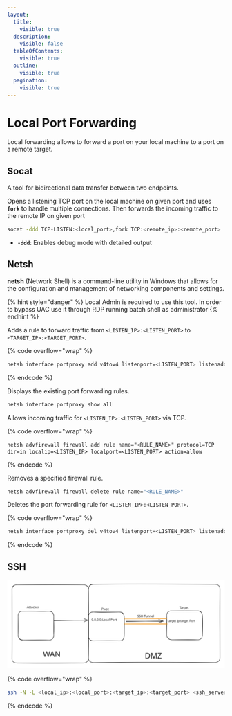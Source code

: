 ```yaml
---
layout:
  title:
    visible: true
  description:
    visible: false
  tableOfContents:
    visible: true
  outline:
    visible: true
  pagination:
    visible: true
---
```


# Local Port Forwarding

Local forwarding allows to forward a port on your local machine to a port on a remote target.

## Socat

A tool for bidirectional data transfer between two endpoints.

Opens a listening TCP port on the local machine on given port and uses **`fork`** to handle multiple connections. Then forwards the incoming traffic to the remote IP on given port

```bash
socat -ddd TCP-LISTEN:<local_port>,fork TCP:<remote_ip>:<remote_port>
```

* **`-ddd`**: Enables debug mode with detailed output

## Netsh

**netsh** (Network Shell) is a command-line utility in Windows that allows for the configuration and management of networking components and settings.

{% hint style="danger" %}
Local Admin is required to use this tool. In order to bypass UAC use it through RDP running batch shell as administrator
{% endhint %}

Adds a rule to forward traffic from `<LISTEN_IP>:<LISTEN_PORT>` to `<TARGET_IP>:<TARGET_PORT>`.

{% code overflow="wrap" %}
```bash
netsh interface portproxy add v4tov4 listenport=<LISTEN_PORT> listenaddress=<LISTEN_IP> connectport=<TARGET_PORT> connectaddress=<TARGET_IP>
```
{% endcode %}

Displays the existing port forwarding rules.

```bash
netsh interface portproxy show all
```

Allows incoming traffic for `<LISTEN_IP>:<LISTEN_PORT>` via TCP.

{% code overflow="wrap" %}
```
netsh advfirewall firewall add rule name="<RULE_NAME>" protocol=TCP dir=in localip=<LISTEN_IP> localport=<LISTEN_PORT> action=allow
```
{% endcode %}

Removes a specified firewall rule.

```bash
netsh advfirewall firewall delete rule name="<RULE_NAME>"
```

Deletes the port forwarding rule for `<LISTEN_IP>:<LISTEN_PORT>`.

{% code overflow="wrap" %}
```bash
netsh interface portproxy del v4tov4 listenport=<LISTEN_PORT> listenaddress=<LISTEN_IP>
```
{% endcode %}

## SSH

<img src="../../.gitbook/assets/file.excalidraw (5).svg" alt="" class="gitbook-drawing">

{% code overflow="wrap" %}
```bash
ssh -N -L <local_ip>:<local_port>:<target_ip>:<target_port> <ssh_server_username>@<ssh_server_ip>
```
{% endcode %}



